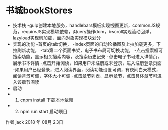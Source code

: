 ﻿# 书城bookStores

 - 技术栈
 -gulp创建本地服务，handlebars模板实现视图更新，commonJS规范，requireJS实现模块依赖，jQuery操作dom，bscroll实现滚动回弹，lazyload实现懒加载，面向对象实现模块划分
 - 实现的功能
 -首页的tab切换，
 -index页面的自动轮播图及上拉加载更多，下拉刷新功能，
 -tab第二个页面书架，电子书布局可切换功能，
 -点击搜索框可搜索功能，显示相关搜索内容，及搜索历史记录
 -点击电子书可进入详情页，展示书本详情
 -点击开始阅读，如果用户未注册或未登录，进入注册登录页面
 -如果用户已经登录，进入阅读界面，阅读功能设置可调，有夜间白天模式，阅读背景可调，字体大小可调
 -点击章节列表，显示章节，点击具体章节可进入该章节阅读
 - 启动
 - 1. cnpm install 下载本地依赖
 - 2. npm run start 启动项目

作者 jack
2018 年 08月 23日


